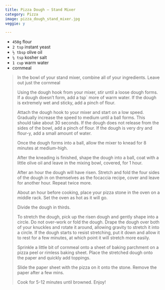 ```yaml
---
title: Pizza Dough – Stand Mixer 
category: Pizza
image: pizza_dough_stand_mixer.jpg
veggie: y

--- 
```

* `450g` flour
* `2 tsp` instant yeast
* `½ tbsp` olive oil
* `¼ tsp` kosher salt
* `1 cup` warm water
* cornmeal

> In the bowl of your stand mixer, combine all of your ingredients. Leave out just the cornmeal
>
> Using the dough hook from your mixer, stir until a loose dough forms. If a dough doesn’t form, add a tsp` more of warm water. If the dough is extremely wet and sticky, add a pinch of flour.
>
> Attach the dough hook to your mixer and start on a low speed. Gradually increase the speed to medium until a ball forms. This should take about 30 seconds. If the dough does not release from the sides of the bowl, add a pinch of flour. If the dough is very dry and flour-y, add a small amount of water.
>
> Once the dough forms into a ball, allow the mixer to knead for 8 minutes at medium-high.
>
> After the kneading is finished, shape the dough into a ball, coat with a little olive oil and leave in the mixing bowl, covered, for 1 hour. 
>
> After an hour the dough will have risen. Stretch and fold the four sides of the dough in on themselves as the focaccia recipe, cover and leave for another hour. Repeat twice more.
>
> About an hour before cooking, place your pizza stone in the oven on a middle rack. Set the oven as hot as it will go.
>
> Divide the dough in thirds. 
>
> To stretch the dough, pick up the risen dough and gently shape into a circle. Do not over-work or fold the dough. Drape the dough over both of your knuckles and rotate it around, allowing gravity to stretch it into a circle. If the dough starts to resist stretching, put it down and allow it to rest for a few minutes, at which point it will stretch more easily.
>
> Sprinkle a little bit of cornmeal onto a sheet of baking parchment on a pizza peel or rimless baking sheet. Place the stretched dough onto the paper and quickly add toppings. 
>
> Slide the paper sheet with the pizza on it onto the stone. Remove the paper after a few mins.
>
> Cook for 5-12 minutes until browned. Enjoy!
